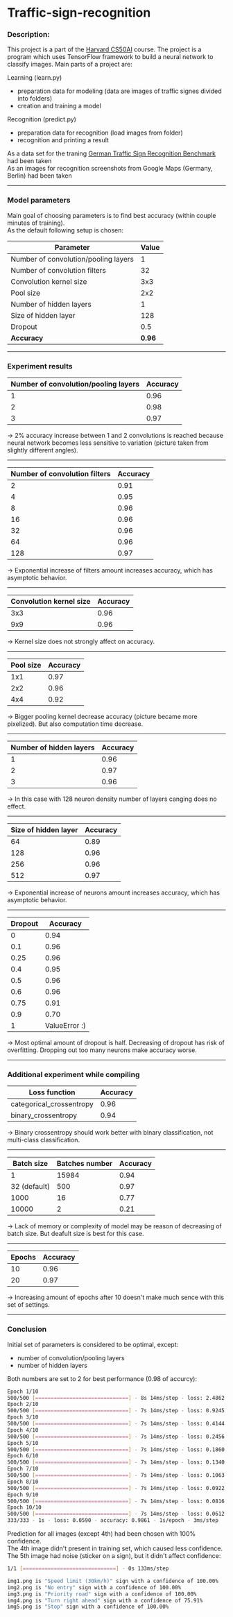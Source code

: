 # Traffic-sign-recognition
### Description:

This project is a part of the [Harvard CS50AI](https://cs50.harvard.edu/ai/2023/) course.
The project is a program which uses TensorFlow framework to build a neural network to classify images. 
Main parts of a project are:

Learning (learn.py)
- preparation data for modeling (data are images of traffic signes divided into folders)
- creation and training a model

Recognition (predict.py)
- preparation data for recognition (load images from folder)
- recognition and printing a result

As a data set for the traning [German Traffic Sign Recognition Benchmark](https://cdn.cs50.net/ai/2023/x/projects/5/gtsrb.zip) had been taken<br>
As an images for recognition screenshots from Google Maps (Germany, Berlin) had been taken

***
### Model parameters

Main goal of choosing parameters is to find best accuracy (within couple minutes of training).<br>
As the default following setup is chosen:

| Parameter | Value |
|---|---|
| Number of convolution/pooling layers | 1 |
| Number of convolution filters | 32 |
| Convolution kernel size | 3x3 |
| Pool size | 2x2 |
| Number of hidden layers | 1 |
| Size of hidden layer | 128 |
| Dropout | 0.5 |
| **Accuracy** | **0.96** |

***
### Experiment results

| Number of convolution/pooling layers | Accuracy |
|---|---|
| 1 | 0.96 |
| 2 | 0.98 |
| 3 | 0.97 |

-> 2% accuracy increase between 1 and 2 convolutions is reached because neural network becomes less sensitive to variation (picture taken from slightly different angles).

***

| Number of convolution filters | Accuracy |
|---|---|
| 2 | 0.91 |
| 4 | 0.95 |
| 8 | 0.96 |
| 16 | 0.96 |
| 32 | 0.96 |
| 64 | 0.96 |
| 128 | 0.97 |

-> Exponential increase of filters amount increases accuracy, which has asymptotic behavior.

***

| Convolution kernel size | Accuracy |
|---|---|
| 3x3 | 0.96 |
| 9x9 | 0.96 |

-> Kernel size does not strongly affect on accuracy.

***

| Pool size | Accuracy |
|---|---|
| 1x1 | 0.97 |
| 2x2 | 0.96 |
| 4x4 | 0.92 |

-> Bigger pooling kernel decrease accuracy (picture became more pixelized). But also computation time decrease.

***

| Number of hidden layers | Accuracy |
|---|---|
| 1 | 0.96 |
| 2 | 0.97 |
| 3 | 0.96 |

-> In this case with 128 neuron density number of layers canging does no effect.

***

| Size of hidden layer | Accuracy |
|---|---|
| 64 | 0.89 |
| 128 | 0.96 |
| 256 | 0.96 |
| 512 | 0.97 |

-> Exponential increase of neurons amount increases accuracy, which has asymptotic behavior.

***

| Dropout | Accuracy |
|---|---|
| 0 | 0.94 |
| 0.1 | 0.96 |
| 0.25 | 0.96 |
| 0.4 | 0.95 |
| 0.5 | 0.96 |
| 0.6 | 0.96 |
| 0.75 | 0.91 |
| 0.9 | 0.70 |
| 1 | ValueError :) |

-> Most optimal amount of dropout is half. Decreasing of dropout has risk of overfitting. Dropping out too many neurons make accuracy worse.

***
### Additional experiment while compiling

| Loss function | Accuracy |
|---|---|
| categorical_crossentropy | 0.96 |
| binary_crossentropy | 0.94 |

-> Binary crossentropy should work better with binary classification, not multi-class classification.

***

| Batch size | Batches number | Accuracy |
|---|---|---|
| 1 | 15984 | 0.94 |
| 32 (default) | 500 | 0.97 |
| 1000 | 16 | 0.77 |
| 10000 | 2 | 0.21 |

-> Lack of memory or complexity of model may be reason of decreasing of batch size. But deafult size is best for this case.

***

| Epochs | Accuracy |
|---|---|
| 10 | 0.96 |
| 20 | 0.97 |

-> Increasing amount of epochs after 10 doesn't make much sence with this set of settings.

***
### Conclusion
Initial set of parameters is considered to be optimal, except:
- number of convolution/pooling layers
- number of hidden layers

Both numbers are set to 2 for best performance (0.98 of accurcy):

```bash
Epoch 1/10
500/500 [==============================] - 8s 14ms/step - loss: 2.4862 - accuracy: 0.2994
Epoch 2/10
500/500 [==============================] - 7s 14ms/step - loss: 0.9245 - accuracy: 0.7020
Epoch 3/10
500/500 [==============================] - 7s 14ms/step - loss: 0.4144 - accuracy: 0.8681
Epoch 4/10
500/500 [==============================] - 7s 14ms/step - loss: 0.2456 - accuracy: 0.9256
Epoch 5/10
500/500 [==============================] - 7s 14ms/step - loss: 0.1860 - accuracy: 0.9454
Epoch 6/10
500/500 [==============================] - 7s 14ms/step - loss: 0.1340 - accuracy: 0.9590
Epoch 7/10
500/500 [==============================] - 7s 14ms/step - loss: 0.1063 - accuracy: 0.9668
Epoch 8/10
500/500 [==============================] - 7s 14ms/step - loss: 0.0922 - accuracy: 0.9735
Epoch 9/10
500/500 [==============================] - 7s 14ms/step - loss: 0.0816 - accuracy: 0.9764
Epoch 10/10
500/500 [==============================] - 7s 14ms/step - loss: 0.0612 - accuracy: 0.9822
333/333 - 1s - loss: 0.0590 - accuracy: 0.9861 - 1s/epoch - 3ms/step
```
Prediction for all images (except 4th) had been chosen with 100% confidence.<br>
The 4th image didn't present in training set, which caused less confidence.<br>
The 5th image had noise (sticker on a sign), but it didn't affect confidence:
```bash
1/1 [==============================] - 0s 133ms/step

img1.png is "Speed limit (30km/h)" sign with a confidence of 100.00%
img2.png is "No entry" sign with a confidence of 100.00%
img3.png is "Priority road" sign with a confidence of 100.00%
img4.png is "Turn right ahead" sign with a confidence of 75.91%
img5.png is "Stop" sign with a confidence of 100.00%
```